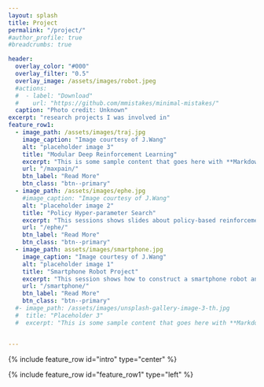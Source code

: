 ```yaml
---
layout: splash
title: Project
permalink: "/project/"
#author_profile: true
#breadcrumbs: true

header:
  overlay_color: "#000"
  overlay_filter: "0.5"
  overlay_image: /assets/images/robot.jpeg
  #actions:
  #  - label: "Download"
  #    url: "https://github.com/mmistakes/minimal-mistakes/"
  caption: "Photo credit: Unknown"
excerpt: "research projects I was involved in"
feature_row1:
  - image_path: /assets/images/traj.jpg
    image_caption: "Image courtesy of J.Wang"
    alt: "placeholder image 3"
    title: "Modular Deep Reinforcement Learning"
    excerpt: "This is some sample content that goes here with **Markdown** formatting."
    url: "/maxpain/"
    btn_label: "Read More"
    btn_class: "btn--primary"
  - image_path: /assets/images/ephe.jpg
    #image_caption: "Image courtesy of J.Wang"
    alt: "placeholder image 2"
    title: "Policy Hyper-parameter Search"
    excerpt: "This sessions shows slides about policy-based reinforcement learning, including classic REINFORCE, PGPE, our propsed EPHE with K-elite, EPHE with adaptive baseline, EPHE with CMAES weighting, EPHE with REPS weighting methods, etc."
    url: "/ephe/"
    btn_label: "Read More"
    btn_class: "btn--primary"
  - image_path: assets/images/smartphone.jpg
    image_caption: "Image courtesy of J.Wang"
    alt: "placeholder image 1"
    title: "Smartphone Robot Project"
    excerpt: "This session shows how to construct a smartphone robot and achieve behaviors like standing-up, balancing, approaching, foraging and mating."
    url: "/smartphone/"
    btn_label: "Read More"
    btn_class: "btn--primary"
  #- image_path: /assets/images/unsplash-gallery-image-3-th.jpg
  #  title: "Placeholder 3"
  #  excerpt: "This is some sample content that goes here with **Markdown** formatting."


---
```


{% include feature_row id="intro" type="center" %}

{% include feature_row id="feature_row1" type="left" %}
